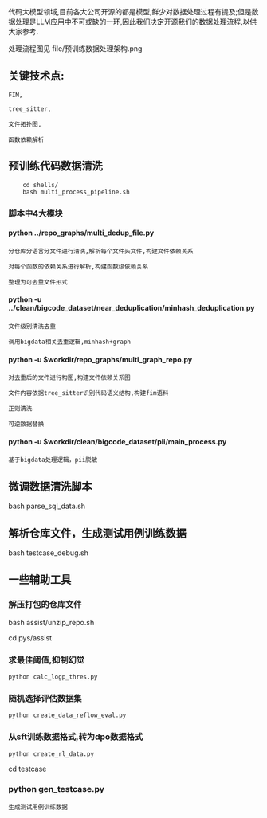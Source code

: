 代码大模型领域,目前各大公司开源的都是模型,鲜少对数据处理过程有提及;但是数据处理是LLM应用中不可或缺的一环,因此我们决定开源我们的数据处理流程,以供大家参考.

处理流程图见 file/预训练数据处理架构.png

## 关键技术点:
    FIM,

    tree_sitter,

    文件拓扑图,
    
    函数依赖解析

## 预训练代码数据清洗
```
    cd shells/
    bash multi_process_pipeline.sh
```
### 脚本中4大模块
#### python ../repo_graphs/multi_dedup_file.py 

    分仓库分语言分文件进行清洗,解析每个文件头文件,构建文件依赖关系

    对每个函数的依赖关系进行解析,构建函数级依赖关系

    整理为可去重文件形式

#### python -u ../clean/bigcode_dataset/near_deduplication/minhash_deduplication.py 

    文件级别清洗去重

    调用bigdata相关去重逻辑,minhash+graph
#### python -u $workdir/repo_graphs/multi_graph_repo.py 

    对去重后的文件进行构图,构建文件依赖关系图

    文件内容依据tree_sitter识别代码语义结构,构建fim语料

    正则清洗

    可逆数据替换

#### python -u $workdir/clean/bigcode_dataset/pii/main_process.py 

    基于bigdata处理逻辑，pii脱敏


## 微调数据清洗脚本
bash parse_sql_data.sh

## 解析仓库文件，生成测试用例训练数据
bash testcase_debug.sh

## 一些辅助工具
### 解压打包的仓库文件
bash assist/unzip_repo.sh

cd pys/assist
### 求最佳阈值,抑制幻觉
    python calc_logp_thres.py
### 随机选择评估数据集
    python create_data_reflow_eval.py
### 从sft训练数据格式,转为dpo数据格式
    python create_rl_data.py

cd testcase
### python gen_testcase.py
    生成测试用例训练数据
